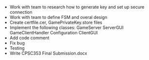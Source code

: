 - Work with team to research how to generate key and set up secure connection
- Work with team to define FSM and overal design
- Create certfile.cer, GamePrivateKey.store files
- Implement the following classes:
   GameServer
   ServerGUI
   GameClientHandler
   Configuration
   ClientGUI
- Add code comment
- Fix bug
- Testing
- Write CPSC353 Final Submission.docx
